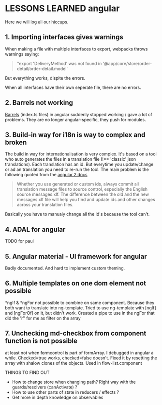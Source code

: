 # LESSONS LEARNED angular

Here we will log all our hiccups.

## 1. Importing interfaces gives warnings
When making a file with multiple interfaces to export,
webpacks throws warnings saying:  

> "export 'DeliveryMethod' was not found in '@app/core/store/order-detail/order-detail.model'

But everything works, dispite the errors.

When all interfaces have their own seperate file, there are no errors.

## 2. Barrels not working
[Barrels](https://angular.io/guide/glossary#barrel) (index.ts files) in angular suddenly stopped working / gave a lot of problems. They are no longer angular-specific, they push for modules.

## 3. Build-in way for i18n is way to complex and broken

The build in way for internationalisation is very complex. It's based on a tool who auto generates
the files in a translation file (!== 'classic' json translations). Each translation has an id. But everytime you update/change or ad an translation you need to re-run the tool. The main problem is the following quoted from the [angular 2 docs](https://angular.io/guide/i18n#file-maintenance-and-id-changes)

> Whether you use generated or custom ids, always commit all translation message files to source control, especially the English source messages.xlf. The difference between the old and the new messages.xlf file will help you find and update ids and other changes across your translation files.

Basically you have to manualy change all the id's because the tool  can't.

## 4. ADAL for angular
TODO for paul

## 5. Angular material - UI framework for angular
Badly documented. And hard to implement custom theming.

## 6. Multiple templates on one dom element not possible
*ngIf & *ngFor not possible to combine on same component.  Because they both want to translate into ng-template.
Tried to use ng-template with [ngIf] and [ngForOf] on it, but didn't work.  Created a pipe to use in the ngFor that did the 'if' for me as filter on the array

## 7. Unchecking md-checkbox from component function is not possible
at least not when formcontrol is part of formArray.  I debugged in angular a while. Checked=true works, checked=false doesn't. 
Fixed it by resetting the array with shalow clones of the objects.  Used in flow-list.component


THINGS TO FIND OUT
- How to change store when changing path?  Right way with the guards/resolvers (canActivate) ?
- How to use other parts of state in reducers / effects ?
- Get more in depth knowledge on observables

